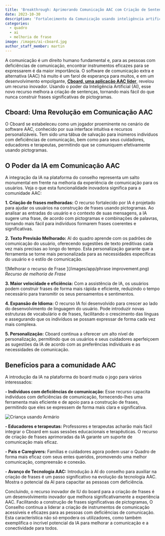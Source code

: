 ```yaml
---
title: 'Breakthrough: Aprimorando Comunicação AAC com Criação de Sentenças com AI-Powered'
date: 2023-10-30
description: 'Fortalecimento da Comunicação usando inteligência artificial'
categories:
  - quadro
  - ai
  - melhoria de frase
image: /images/ai-cboard.jpg
author_staff_member: martin
---
```


A comunicação é um direito humano fundamental e, para as pessoas com deficiências de comunicação, encontrar instrumentos eficazes para se expressarem é da maior importância. O software de comunicação extra e alternativa (AAC) há muito é um farol de esperança para muitos, e em um desenvolvimento empolgante, [**Cboard, uma aplicação AAC líder**](https://www.cboard.io/), revelou um recurso inovador. Usando o poder da Inteligência Artificial (AI), esse novo recurso melhora a criação de sentenças, tornando mais fácil do que nunca construir frases significativas de pictogramas.

## Cboard: Uma Revolução em Comunicação AAC

O Cboard se estabeleceu como um jogador proeminente no cenário de software AAC, conhecido por sua interface intuitiva e recursos personalizáveis. Tem sido uma tábua de salvação para inúmeros indivíduos com deficiências de comunicação, bem como para seus cuidadores, educadores e terapeutas, permitindo que se comuniquem efetivamente usando pictogramas.

## O Poder da IA em Comunicação AAC

A integração da IA na plataforma do conselho representa um salto monumental em frente na melhoria da experiência de comunicação para os usuários. Veja o que esta funcionalidade inovadora significa para a comunidade AAC:

**1. Criação de frases melhoradas:** O recurso fortalecido por IA é projetado para ajudar os usuários na construção de frases usando pictogramas. Ao analisar as entradas do usuário e o contexto de suas mensagens, a IA sugere uma frase, de acordo com pictogramas e combinações de palavras, tornando mais fácil para indivíduos formarem frases coerentes e significativas.

**2. Texto Previsão Melhorado:** AI do quadro aprende com os padrões de comunicação do usuário, oferecendo sugestões de texto preditivas cada vez mais precisas ao longo do tempo. Esta personalização garante que a ferramenta se torne mais personalizada para as necessidades específicas do usuário e o estilo de comunicação.

!\[Melhorar o recurso de Frase \](/images/app/phrase improvement.png) *Recurso de melhoria de Frase*

**3. Maior velocidade e eficiência:** Com a assistência de IA, os usuários podem construir frases de forma mais rápida e eficiente, reduzindo o tempo necessário para transmitir os seus pensamentos e sentimentos.

**4. Expansão de Idioma:** O recurso IA foi desenvolvido para crescer ao lado do desenvolvimento de linguagem do usuário. Pode introduzir novas estruturas de vocabulário e de frases, facilitando o crescimento das línguas e assegurando que os indivíduos se possam expressar de forma cada vez mais complexa.

**5. Personalização:** Cboard continua a oferecer um alto nível de personalização, permitindo que os usuários e seus cuidadores aperfeiçoem as sugestões da IA de acordo com as preferências individuais e as necessidades de comunicação.

## Benefícios para a comunidade AAC

A introdução da IA na plataforma do board muda o jogo para vários interessados:

**- Indivíduos com deficiências de comunicação:** Esse recurso capacita indivíduos com deficiências de comunicação, fornecendo-lhes uma ferramenta mais eficiente e de apoio para a construção de frases, permitindo que eles se expressem de forma mais clara e significativa.

![Criança usando Armário](/images/kindergaten02.png)

**- Educadores e terapeutas:** Professores e terapeutas acharão mais fácil integrar o Cboard em suas sessões educacionais e terapêuticas. O recurso de criação de frases aprimoradas da IA garante um suporte de comunicação mais eficaz.

**- Pais e Caregivers:** Famílias e cuidadores agora podem usar o Quadro de forma mais eficaz com seus entes queridos, promovendo uma melhor comunicação, compreensão e conexão.

**- Avanço de Tecnologia AAC:** Introdução à AI do conselho para auxiliar na criação de frases é um passo significativo na evolução da tecnologia AAC. Mostra o potencial da AI para capacitar as pessoas com deficiência.

Concluindo, o recurso inovador de IU do board para a criação de frases é um desenvolvimento inovador que melhora significativamente a experiência AAC. Facilitando a construção de frases significativas de pictogramas, O Conselho continua a liderar a criação de instrumentos de comunicação acessíveis e eficazes para as pessoas com deficiências de comunicação. Esta característica não só empodera os utilizadores, como também exemplifica o incrível potencial da IA para melhorar a comunicação e a conectividade para todos.